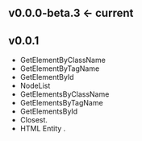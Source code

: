## v0.0.0-beta.3 <- current

## v0.0.1
* GetElementByClassName
* GetElementByTagName
* GetElementById
* NodeList
* GetElementsByClassName
* GetElementsByTagName
* GetElementsById
* Closest.
* HTML Entity .
